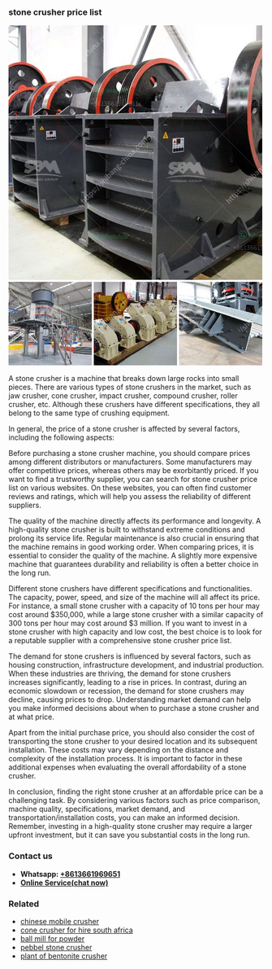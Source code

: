 <h3>stone crusher price list</h3><img src='1706767253.jpg' alt=''><p>A stone crusher is a machine that breaks down large rocks into small pieces. There are various types of stone crushers in the market, such as jaw crusher, cone crusher, impact crusher, compound crusher, roller crusher, etc. Although these crushers have different specifications, they all belong to the same type of crushing equipment.</p><p>In general, the price of a stone crusher is affected by several factors, including the following aspects:</p><p>Before purchasing a stone crusher machine, you should compare prices among different distributors or manufacturers. Some manufacturers may offer competitive prices, whereas others may be exorbitantly priced. If you want to find a trustworthy supplier, you can search for stone crusher price list on various websites. On these websites, you can often find customer reviews and ratings, which will help you assess the reliability of different suppliers.</p><p>The quality of the machine directly affects its performance and longevity. A high-quality stone crusher is built to withstand extreme conditions and prolong its service life. Regular maintenance is also crucial in ensuring that the machine remains in good working order. When comparing prices, it is essential to consider the quality of the machine. A slightly more expensive machine that guarantees durability and reliability is often a better choice in the long run.</p><p>Different stone crushers have different specifications and functionalities. The capacity, power, speed, and size of the machine will all affect its price. For instance, a small stone crusher with a capacity of 10 tons per hour may cost around $350,000, while a large stone crusher with a similar capacity of 300 tons per hour may cost around $3 million. If you want to invest in a stone crusher with high capacity and low cost, the best choice is to look for a reputable supplier with a comprehensive stone crusher price list.</p><p>The demand for stone crushers is influenced by several factors, such as housing construction, infrastructure development, and industrial production. When these industries are thriving, the demand for stone crushers increases significantly, leading to a rise in prices. In contrast, during an economic slowdown or recession, the demand for stone crushers may decline, causing prices to drop. Understanding market demand can help you make informed decisions about when to purchase a stone crusher and at what price.</p><p>Apart from the initial purchase price, you should also consider the cost of transporting the stone crusher to your desired location and its subsequent installation. These costs may vary depending on the distance and complexity of the installation process. It is important to factor in these additional expenses when evaluating the overall affordability of a stone crusher.</p><p>In conclusion, finding the right stone crusher at an affordable price can be a challenging task. By considering various factors such as price comparison, machine quality, specifications, market demand, and transportation/installation costs, you can make an informed decision. Remember, investing in a high-quality stone crusher may require a larger upfront investment, but it can save you substantial costs in the long run.</p><h3>Contact us</h3><ul><li><strong>Whatsapp:&nbsp;<a href="https://wa.me/8613661969651">+8613661969651</a></strong></li><li><a href="https://swt.shibang-china.com/?git&amp;zhl&amp;stone crusher price list"><strong>Online Service(chat now)</strong></a></li></ul><h3>Related</h3><ul><li><a href='chinese mobile crusher.md'>chinese mobile crusher</a></li><li><a href='cone crusher for hire south africa.md'>cone crusher for hire south africa</a></li><li><a href='ball mill for powder.md'>ball mill for powder</a></li><li><a href='pebbel stone crusher.md'>pebbel stone crusher</a></li><li><a href='plant of bentonite crusher.md'>plant of bentonite crusher</a></li></ul>